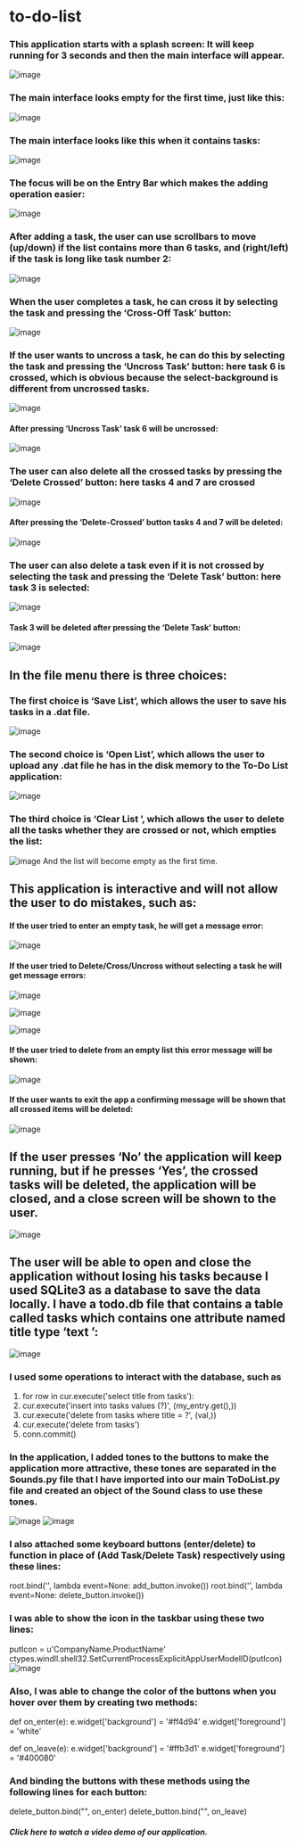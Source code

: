 # to-do-list
### This application starts with a splash screen: It will keep running for 3 seconds and then the main interface will appear.
![image](https://github.com/Lady-aouto/to-do-list/assets/95139153/f3b8701c-bd40-469f-bef0-68645c46d7da)

### The main interface looks empty for the first time, just like this:
![image](https://github.com/Lady-aouto/to-do-list/assets/95139153/e4ecbc53-f903-4b53-9284-f542edf4c0e2)

### The main interface looks like this when it contains tasks:
![image](https://github.com/Lady-aouto/to-do-list/assets/95139153/74ed692d-a0d9-42b6-a7f3-f2b512e31e36)

### The focus will be on the Entry Bar which makes the adding operation easier:
![image](https://github.com/Lady-aouto/to-do-list/assets/95139153/a94b8abd-e9db-4d9f-acb9-774b0df85132)

### After adding a task, the user can use scrollbars to move (up/down) if the list contains more than 6 tasks, and (right/left) if the task is long like task number 2:
![image](https://github.com/Lady-aouto/to-do-list/assets/95139153/f98bfc32-214c-40cb-a31f-ba33f2e88c74)

### When the user completes a task, he can cross it by selecting the task and pressing the ‘Cross-Off Task’ button:
![image](https://github.com/Lady-aouto/to-do-list/assets/95139153/0a6b3e30-83b7-4761-a8bd-df73a13fab91)

### If the user wants to uncross a task, he can do this by selecting the task and pressing the ‘Uncross Task’ button: here task 6 is crossed, which is obvious because the select-background is different from uncrossed tasks.
![image](https://github.com/Lady-aouto/to-do-list/assets/95139153/f38775ec-84a7-463a-9d06-c6d3311eaa22)

#### After pressing ‘Uncross Task’ task 6 will be uncrossed:
![image](https://github.com/Lady-aouto/to-do-list/assets/95139153/9464d6a5-2d53-4f6e-9d61-72ce3961d45c)

### The user can also delete all the crossed tasks by pressing the ‘Delete Crossed’ button: here tasks 4 and 7 are crossed
![image](https://github.com/Lady-aouto/to-do-list/assets/95139153/3f882cf1-beb9-42a3-8bf2-eb929290b428)

#### After pressing the ‘Delete-Crossed’ button tasks 4 and 7 will be deleted:
![image](https://github.com/Lady-aouto/to-do-list/assets/95139153/4549e633-72f7-4c7a-8653-0a79ab8788d1)

### The user can also delete a task even if it is not crossed by selecting the task and pressing the ‘Delete Task’ button: here task 3 is selected:
![image](https://github.com/Lady-aouto/to-do-list/assets/95139153/7282c160-a66c-48e7-b224-c42292e0f2a3)

#### Task 3 will be deleted after pressing the ‘Delete Task’ button:
![image](https://github.com/Lady-aouto/to-do-list/assets/95139153/a650cb82-5c51-41e0-a850-609d3267c0f2)

## In the file menu there is three choices: 
### The first choice is ‘Save List’, which allows the user to save his tasks in a .dat file.
![image](https://github.com/Lady-aouto/to-do-list/assets/95139153/fa4aca56-0566-448a-bbb5-e1bd4d495745)

### The second choice is ‘Open List’, which allows the user to upload any .dat file he has in the disk memory to the To-Do List application:
![image](https://github.com/Lady-aouto/to-do-list/assets/95139153/0d8ea35e-18ef-4d7d-a99d-09e90e619626)

### The third choice is ‘Clear List ’, which allows the user to delete all the tasks whether they are crossed or not, which empties the list:
![image](https://github.com/Lady-aouto/to-do-list/assets/95139153/ec0d2c8c-98ec-4415-b91c-9a6b847a9779)
And the list will become empty as the first time.

## This application is interactive and will not allow the user to do mistakes, such as:
#### If the user tried to enter an empty task, he will get a message error:
![image](https://github.com/Lady-aouto/to-do-list/assets/95139153/2dfd2963-6761-4694-810d-34cebb878e13)

#### If the user tried to Delete/Cross/Uncross without selecting a task he will get message errors:
![image](https://github.com/Lady-aouto/to-do-list/assets/95139153/bffc3fe8-9811-438b-a2f2-28583fa40e77)

![image](https://github.com/Lady-aouto/to-do-list/assets/95139153/666fbab8-c6a6-4c64-a321-c4b40a9c0a4c)

![image](https://github.com/Lady-aouto/to-do-list/assets/95139153/151d91d9-21c9-4020-99d6-af87147bb5ee)

#### If the user tried to delete from an empty list this error message will be shown:
![image](https://github.com/Lady-aouto/to-do-list/assets/95139153/0eb1a570-8cc9-431b-a7e0-2bfcef960b31)

#### If the user wants to exit the app a confirming message will be shown that all crossed items will be deleted:
![image](https://github.com/Lady-aouto/to-do-list/assets/95139153/599a8efe-bace-4ea6-af5f-8e6240068ad4)

## If the user presses ‘No’ the application will keep running, but if he presses ‘Yes’, the crossed tasks will be deleted, the application will be closed, and a close screen will be shown to the user.
![image](https://github.com/Lady-aouto/to-do-list/assets/95139153/f4275361-59d8-4c21-8a60-68f9db6976c6)

## The user will be able to open and close the application without losing his tasks because I used SQLite3 as a database to save the data locally. I have a todo.db file that contains a table called tasks which contains one attribute named title type ‘text ’:
![image](https://github.com/Lady-aouto/to-do-list/assets/95139153/d941584b-dec5-4cc3-8eef-a930f12c23a5)

### I used some operations to interact with the database, such as
1.	for row in cur.execute('select title from tasks'):
2.	cur.execute('insert into tasks values (?)', (my_entry.get(),))
3.	cur.execute('delete from tasks where title = ?', (val,))
4.	cur.execute('delete from tasks')
5.	conn.commit()

### In the application, I added tones to the buttons to make the application more attractive, these tones are separated in the Sounds.py file that I have imported into our main ToDoList.py file and created an object of the Sound class to use these tones.
![image](https://github.com/Lady-aouto/to-do-list/assets/95139153/26240308-e571-4f7f-8fee-2c1de30ce0e9)
![image](https://github.com/Lady-aouto/to-do-list/assets/95139153/c30da888-f583-4706-9c91-3e9f3c9a2ba6)

### I also attached some keyboard buttons (enter/delete) to function in place of (Add Task/Delete Task) respectively using these lines:
root.bind('<Return>', lambda event=None: add_button.invoke())
root.bind('<Delete>', lambda event=None: delete_button.invoke())

### I was able to show the icon in the taskbar using these two lines:
putIcon = u'CompanyName.ProductName'
ctypes.windll.shell32.SetCurrentProcessExplicitAppUserModelID(putIcon)
![image](https://github.com/Lady-aouto/to-do-list/assets/95139153/39272fd2-8206-4fbe-9bc0-33bb5b2f3956)

### Also, I was able to change the color of the buttons when you hover over them by creating two methods:
def on_enter(e):
    e.widget['background'] = '#ff4d94'
    e.widget['foreground'] = 'white'


def on_leave(e):
    e.widget['background'] = '#ffb3d1'
    e.widget['foreground'] = '#400080'

### And binding the buttons with these methods using the following lines for each button:
delete_button.bind("<Enter>", on_enter)
delete_button.bind("<Leave>", on_leave)

##### Click here to watch a video demo of our application.
